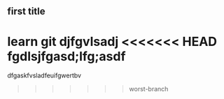 ## first title


learn git
djfgvlsadj
<<<<<<< HEAD
fgdlsjfgasd;lfg;asdf
=======

dfgaskfvsladfeuifgwertbv
>>>>>>> worst-branch
